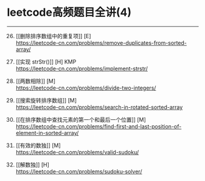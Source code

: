 # leetcode高频题目全讲(4)

---

26. [[删除排序数组中的重复项]] [E]  
https://leetcode-cn.com/problems/remove-duplicates-from-sorted-array/

28. [[实现 strStr()]]  [H]  KMP  
https://leetcode-cn.com/problems/implement-strstr/

29. [[两数相除]]  [M]  
https://leetcode-cn.com/problems/divide-two-integers/

33. [[搜索旋转排序数组]] [M]  
https://leetcode-cn.com/problems/search-in-rotated-sorted-array

34. [[在排序数组中查找元素的第一个和最后一个位置]] [M]  
https://leetcode-cn.com/problems/find-first-and-last-position-of-element-in-sorted-array/

36. [[有效的数独]] [M]   
https://leetcode-cn.com/problems/valid-sudoku/

37. [[解数独]] [H]  
https://leetcode-cn.com/problems/sudoku-solver/


